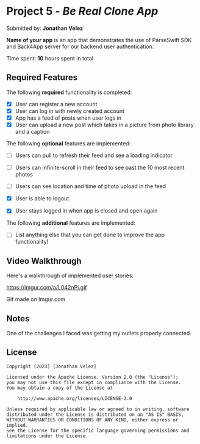 # Project 5 - *Be Real Clone App*

Submitted by: **Jonathan Velez**

**Name of your app** is an app that demonstrates the use of ParseSwift SDK and Back4App server for our backend user authentication.

Time spent: **10** hours spent in total

## Required Features

The following **required** functionality is completed:

- [X] User can register a new account
- [X] User can log in with newly created account
- [X] App has a feed of posts when user logs in
- [X] User can upload a new post which takes in a picture from photo library and a caption	
 
The following **optional** features are implemented:

- [ ] Users can pull to refresh their feed and see a loading indicator
- [ ] Users can infinite-scroll in their feed to see past the 10 most recent photos
- [ ] Users can see location and time of photo upload in the feed	
- [X] User is able to logout
- [X] User stays logged in when app is closed and open again	


The following **additional** features are implemented:

- [ ] List anything else that you can get done to improve the app functionality!

## Video Walkthrough

Here's a walkthrough of implemented user stories:

https://imgur.com/a/L042nPj.gif

Gif made on Imgur.com

## Notes

One of the challenges I faced was getting my outlets properly connected.

## License

    Copyright [2023] [Jonathan Velez]

    Licensed under the Apache License, Version 2.0 (the "License");
    you may not use this file except in compliance with the License.
    You may obtain a copy of the License at

        http://www.apache.org/licenses/LICENSE-2.0

    Unless required by applicable law or agreed to in writing, software
    distributed under the License is distributed on an "AS IS" BASIS,
    WITHOUT WARRANTIES OR CONDITIONS OF ANY KIND, either express or implied.
    See the License for the specific language governing permissions and
    limitations under the License.
